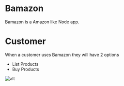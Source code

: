 # Bamazon
Bamazon is a Amazon like Node app.

# Customer
When a customer uses Bamazon they will have 2 options
* List Products
* Buy Products

![alt](https://cl.ly/3z3i2s473f0y)